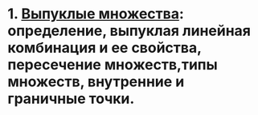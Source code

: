 # 1. [Выпуклые множества](https://ru.wikipedia.org/wiki/%D0%92%D1%8B%D0%BF%D1%83%D0%BA%D0%BB%D0%BE%D0%B5_%D0%BC%D0%BD%D0%BE%D0%B6%D0%B5%D1%81%D1%82%D0%B2%D0%BE): опpеделение, выпуклая линейная комбинация и ее свойства, пересечение множеств,типы множеств, внутренние и граничные точки.



